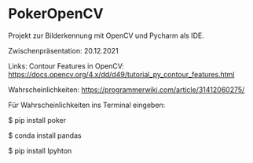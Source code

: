 # PokerOpenCV

Projekt zur Bilderkennung mit OpenCV und Pycharm als IDE.

Zwischenpräsentation: 20.12.2021

Links:
Contour Features in OpenCV: https://docs.opencv.org/4.x/dd/d49/tutorial_py_contour_features.html

Wahrscheinlichkeiten: https://programmerwiki.com/article/31412060275/
       
Für Wahrscheinlichkeiten ins Terminal eingeben:

$ pip install poker

$ conda install pandas

$ pip install Ipyhton 